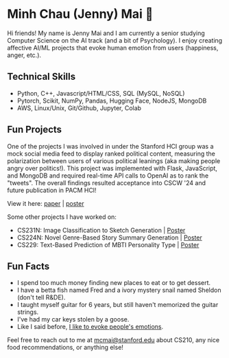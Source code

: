 # Minh Chau (Jenny) Mai 👋

Hi friends! My name is Jenny Mai and I am currently a senior studying Computer Science on the AI track (and a bit of Psychology). I enjoy creating affective AI/ML projects that evoke human emotion from users (happiness, anger, etc.).

## Technical Skills
- Python, C++, Javascript/HTML/CSS, SQL (MySQL, NoSQL)
- Pytorch, Scikit, NumPy, Pandas, Hugging Face, NodeJS, MongoDB
- AWS, Linux/Unix, Git/Github, Jupyter, Colab

## Fun Projects

One of the projects I was involved in under the Stanford HCI group was a mock social media feed to display ranked political content, measuring the polarization between users of various political leanings (aka making people angry over politics!). This project was implemented with Flask, JavaScript, and MongoDB and required real-time API calls to OpenAI as to rank the "tweets". The overall findings resulted acceptance into CSCW '24 and future publication in PACM HCI!

View it here: [paper](https://arxiv.org/abs/2307.13912 "Embedding Democratic Values into Social Media AIs via Societal Objective Functions") | [poster](https://drive.google.com/file/d/1iMVcD5iuDbAgLt7GkKflGwvyZjAZklNA/view?usp=sharing "CURIS poster")


Some other projects I have worked on:
- CS231N: Image Classification to Sketch Generation | [Poster](https://drive.google.com/file/d/1MaWmcgHp0zT0Z2N9SUO7qcCwQ-rrcPaS/view?usp=sharing "cs231n proj poster")
- CS224N: Novel Genre-Based Story Summary Generation | [Poster](https://drive.google.com/file/d/1cZF9FKUdticfjVR6Jr14lvWFA4MWKank/view?usp=sharing "cs224n proj poster")
- CS229: Text-Based Prediction of MBTI Personality Type | [Poster](https://drive.google.com/file/d/1VFvRe5pfRSBxRz_Tf4gRWCT4t-KiIsM3/view?usp=sharing "cs229 proj poster")


## Fun Facts
- I spend too much money finding new places to eat or to get dessert.
- I have a betta fish named Fred and a ivory mystery snail named Sheldon (don't tell R&DE).
- I taught myself guitar for 6 years, but still haven't memorized the guitar strings. 
- I've had my car keys stolen by a goose. 
- Like I said before, [I like to evoke people's emotions](http://youtu.be/dQw4w9WgXcQ "are you sure about this?").

Feel free to reach out to me at mcmai@stanford.edu about CS210, any nice food recommendations, or anything else!
